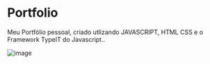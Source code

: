 # Portfolio
Meu Portfólio pessoal, criado utlizando JAVASCRIPT, HTML CSS e o Framework TypeIT do Javascript..

![image](https://github.com/GustavoMuzeka/Portfolio/assets/128506544/f3e39f98-d74a-4c7e-9afb-764da170815c)
